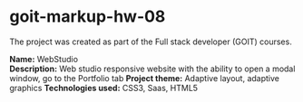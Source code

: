 # goit-markup-hw-08

The project was created as part of the Full stack developer (GOIT) courses. <br>

<b>Name:</b> WebStudio<br>
<b>Description:</b> Web studio responsive website with the ability to open a modal window, go to the Portfolio tab
<b>Project theme:</b> Adaptive layout, adaptive graphics
<b>Technologies used:</b> CSS3, Saas, HTML5
